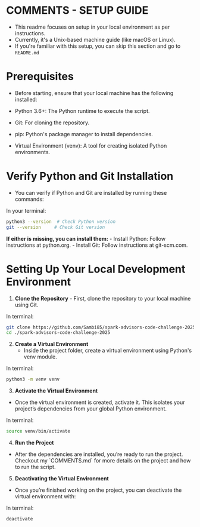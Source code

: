 # COMMENTS - SETUP GUIDE
  - This readme focuses on setup in your local environment as  per instructions.
  - Currently, it's a Unix-based machine guide (like macOS or Linux).
  - If you're familiar with this setup, you can skip this section and go to `README.md`

# Prerequisites
  - Before starting, ensure that your local machine has the following installed:

  - Python 3.6+: The Python runtime to execute the script.
  - Git: For cloning the repository.
  - pip: Python's package manager to install dependencies.
  - Virtual Environment (venv): A tool for creating isolated Python environments.

# Verify Python and Git Installation
  - You can verify if Python and Git are installed by running these commands:
  
  In your terminal:

```bash
python3 --version  # Check Python version 
git --version     # Check Git version
```

  **If either is missing, you can install them:**
     - Install Python: Follow instructions at python.org.
     - Install Git: Follow instructions at git-scm.com.

# Setting Up Your Local Development Environment

  1. **Clone the Repository**
    - First, clone the repository to your local machine using Git.

In terminal:
```bash
git clone https://github.com/Sambi85/spark-advisors-code-challenge-2025.git
cd ./spark-advisors-code-challenge-2025
```

2. **Create a Virtual Environment**
    - Inside the project folder, create a virtual environment using Python's venv module.
   
In terminal:
```bash
python3 -m venv venv
```

3. **Activate the Virtual Environment**
  - Once the virtual environment is created, activate it. This isolates your project’s dependencies from your global Python environment.

In terminal:
```bash
source venv/bin/activate
```

4. **Run the Project**
  - After the dependencies are installed, you’re ready to run the project. Checkout my \`COMMENTS.md\` for more details on the project and how to run the script.

5. **Deactivating the Virtual Environment**
  - Once you’re finished working on the project, you can deactivate the virtual environment with:

In terminal:
```bash
deactivate
```